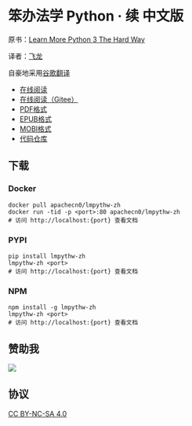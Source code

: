 # 笨办法学 Python · 续 中文版

原书：[Learn More Python 3 The Hard Way](https://learncodethehardway.org/more-python-book/)

译者：[飞龙](https://github.com/wizardforcel)

自豪地采用[谷歌翻译](https://translate.google.cn/)

+ [在线阅读](https://lmpythw.apachecn.org)
+ [在线阅读（Gitee）](https://apachecn.gitee.io/lmpythw-zh/)
+ [PDF格式](https://www.gitbook.com/download/pdf/book/wizardforcel/lmpythw)
+ [EPUB格式](https://www.gitbook.com/download/epub/book/wizardforcel/lmpythw)
+ [MOBI格式](https://www.gitbook.com/download/mobi/book/wizardforcel/lmpythw)
+ [代码仓库](http://git.oschina.net/wizardforcel/lmpythw-zh)

## 下载

### Docker

```
docker pull apachecn0/lmpythw-zh
docker run -tid -p <port>:80 apachecn0/lmpythw-zh
# 访问 http://localhost:{port} 查看文档
```

### PYPI

```
pip install lmpythw-zh
lmpythw-zh <port>
# 访问 http://localhost:{port} 查看文档
```

### NPM

```
npm install -g lmpythw-zh
lmpythw-zh <port>
# 访问 http://localhost:{port} 查看文档
```

## 赞助我

![](img/qr_alipay.png)

## 协议

[CC BY-NC-SA 4.0](http://creativecommons.org/licenses/by-nc-sa/4.0/)
